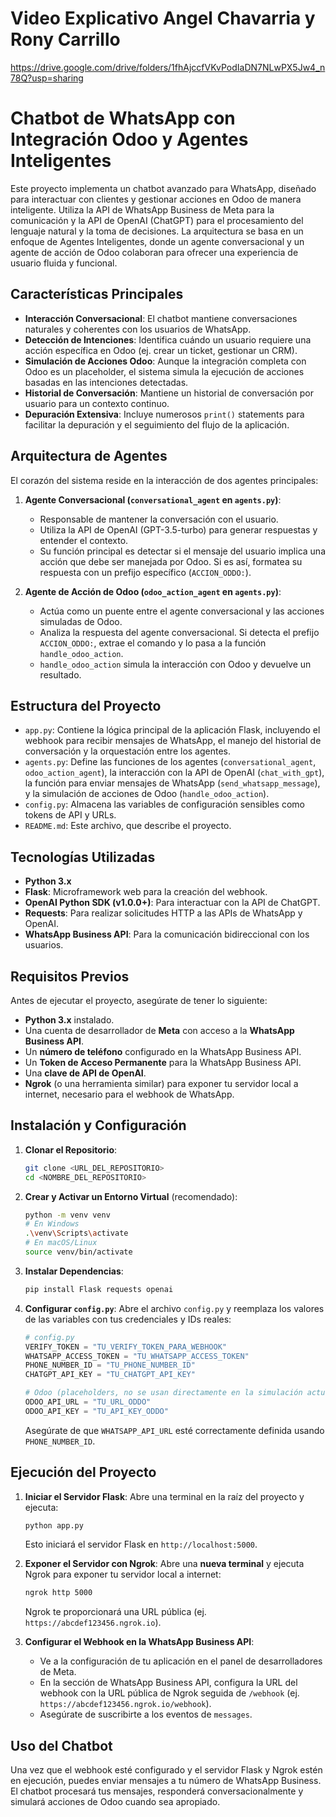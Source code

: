 # Video Explicativo Angel Chavarria y Rony Carrillo
https://drive.google.com/drive/folders/1fhAjccfVKvPodIaDN7NLwPX5Jw4_n78Q?usp=sharing

# Chatbot de WhatsApp con Integración Odoo y Agentes Inteligentes

Este proyecto implementa un chatbot avanzado para WhatsApp, diseñado para interactuar con clientes y gestionar acciones en Odoo de manera inteligente. Utiliza la API de WhatsApp Business de Meta para la comunicación y la API de OpenAI (ChatGPT) para el procesamiento del lenguaje natural y la toma de decisiones. La arquitectura se basa en un enfoque de Agentes Inteligentes, donde un agente conversacional y un agente de acción de Odoo colaboran para ofrecer una experiencia de usuario fluida y funcional.

## Características Principales

- **Interacción Conversacional**: El chatbot mantiene conversaciones naturales y coherentes con los usuarios de WhatsApp.
- **Detección de Intenciones**: Identifica cuándo un usuario requiere una acción específica en Odoo (ej. crear un ticket, gestionar un CRM).
- **Simulación de Acciones Odoo**: Aunque la integración completa con Odoo es un placeholder, el sistema simula la ejecución de acciones basadas en las intenciones detectadas.
- **Historial de Conversación**: Mantiene un historial de conversación por usuario para un contexto continuo.
- **Depuración Extensiva**: Incluye numerosos `print()` statements para facilitar la depuración y el seguimiento del flujo de la aplicación.

## Arquitectura de Agentes

El corazón del sistema reside en la interacción de dos agentes principales:

1.  **Agente Conversacional (`conversational_agent` en `agents.py`)**:
    *   Responsable de mantener la conversación con el usuario.
    *   Utiliza la API de OpenAI (GPT-3.5-turbo) para generar respuestas y entender el contexto.
    *   Su función principal es detectar si el mensaje del usuario implica una acción que debe ser manejada por Odoo. Si es así, formatea su respuesta con un prefijo específico (`ACCION_ODDO:`).

2.  **Agente de Acción de Odoo (`odoo_action_agent` en `agents.py`)**:
    *   Actúa como un puente entre el agente conversacional y las acciones simuladas de Odoo.
    *   Analiza la respuesta del agente conversacional. Si detecta el prefijo `ACCION_ODDO:`, extrae el comando y lo pasa a la función `handle_odoo_action`.
    *   `handle_odoo_action` simula la interacción con Odoo y devuelve un resultado.

## Estructura del Proyecto

-   `app.py`: Contiene la lógica principal de la aplicación Flask, incluyendo el webhook para recibir mensajes de WhatsApp, el manejo del historial de conversación y la orquestación entre los agentes.
-   `agents.py`: Define las funciones de los agentes (`conversational_agent`, `odoo_action_agent`), la interacción con la API de OpenAI (`chat_with_gpt`), la función para enviar mensajes de WhatsApp (`send_whatsapp_message`), y la simulación de acciones de Odoo (`handle_odoo_action`).
-   `config.py`: Almacena las variables de configuración sensibles como tokens de API y URLs.
-   `README.md`: Este archivo, que describe el proyecto.

## Tecnologías Utilizadas

-   **Python 3.x**
-   **Flask**: Microframework web para la creación del webhook.
-   **OpenAI Python SDK (v1.0.0+)**: Para interactuar con la API de ChatGPT.
-   **Requests**: Para realizar solicitudes HTTP a las APIs de WhatsApp y OpenAI.
-   **WhatsApp Business API**: Para la comunicación bidireccional con los usuarios.

## Requisitos Previos

Antes de ejecutar el proyecto, asegúrate de tener lo siguiente:

-   **Python 3.x** instalado.
-   Una cuenta de desarrollador de **Meta** con acceso a la **WhatsApp Business API**.
-   Un **número de teléfono** configurado en la WhatsApp Business API.
-   Un **Token de Acceso Permanente** para la WhatsApp Business API.
-   Una **clave de API de OpenAI**.
-   **Ngrok** (o una herramienta similar) para exponer tu servidor local a internet, necesario para el webhook de WhatsApp.

## Instalación y Configuración

1.  **Clonar el Repositorio**:
    ```bash
    git clone <URL_DEL_REPOSITORIO>
    cd <NOMBRE_DEL_REPOSITORIO>
    ```

2.  **Crear y Activar un Entorno Virtual** (recomendado):
    ```bash
    python -m venv venv
    # En Windows
    .\venv\Scripts\activate
    # En macOS/Linux
    source venv/bin/activate
    ```

3.  **Instalar Dependencias**:
    ```bash
    pip install Flask requests openai
    ```

4.  **Configurar `config.py`**:
    Abre el archivo `config.py` y reemplaza los valores de las variables con tus credenciales y IDs reales:
    ```python
    # config.py
    VERIFY_TOKEN = "TU_VERIFY_TOKEN_PARA_WEBHOOK"
    WHATSAPP_ACCESS_TOKEN = "TU_WHATSAPP_ACCESS_TOKEN"
    PHONE_NUMBER_ID = "TU_PHONE_NUMBER_ID"
    CHATGPT_API_KEY = "TU_CHATGPT_API_KEY"

    # Odoo (placeholders, no se usan directamente en la simulación actual)
    ODOO_API_URL = "TU_URL_ODDO"
    ODOO_API_KEY = "TU_API_KEY_ODDO"
    ```
    Asegúrate de que `WHATSAPP_API_URL` esté correctamente definida usando `PHONE_NUMBER_ID`.

## Ejecución del Proyecto

1.  **Iniciar el Servidor Flask**:
    Abre una terminal en la raíz del proyecto y ejecuta:
    ```bash
    python app.py
    ```
    Esto iniciará el servidor Flask en `http://localhost:5000`.

2.  **Exponer el Servidor con Ngrok**:
    Abre una **nueva terminal** y ejecuta Ngrok para exponer tu servidor local a internet:
    ```bash
    ngrok http 5000
    ```
    Ngrok te proporcionará una URL pública (ej. `https://abcdef123456.ngrok.io`).

3.  **Configurar el Webhook en la WhatsApp Business API**:
    *   Ve a la configuración de tu aplicación en el panel de desarrolladores de Meta.
    *   En la sección de WhatsApp Business API, configura la URL del webhook con la URL pública de Ngrok seguida de `/webhook` (ej. `https://abcdef123456.ngrok.io/webhook`).
    *   Asegúrate de suscribirte a los eventos de `messages`.

## Uso del Chatbot

Una vez que el webhook esté configurado y el servidor Flask y Ngrok estén en ejecución, puedes enviar mensajes a tu número de WhatsApp Business. El chatbot procesará tus mensajes, responderá conversacionalmente y simulará acciones de Odoo cuando sea apropiado.
